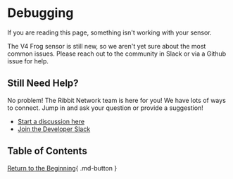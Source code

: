 # Debugging

If you are reading this page, something isn't working with your sensor.

The V4 Frog sensor is still new, so we aren't yet sure about the most common issues. Please reach out to the community in Slack or via a Github issue for help.

## Still Need Help?

No problem! The Ribbit Network team is here for you! We have lots of ways to connect. Jump in and ask your question or provide a suggestion!

* [Start a discussion here](https://github.com/Ribbit-Network/ribbit-network-frog-sensor/discussions/new)
* [Join the Developer Slack](https://join.slack.com/t/ribbitnetworkgroup/shared_invite/zt-2vxvbo7ld-S36SgfDiev~ZQ2zvp03FOg)

## Table of Contents

[Return to the Beginning](../index.md){ .md-button }
